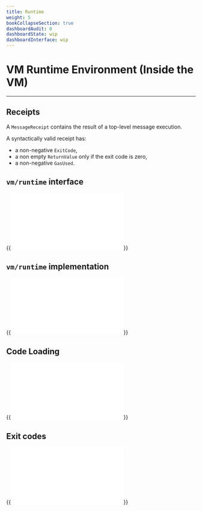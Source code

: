 ```yaml
---
title: Runtime
weight: 5
bookCollapseSection: true
dashboardAudit: 0
dashboardState: wip
dashboardInterface: wip
---
```


# VM Runtime Environment (Inside the VM)
---

## Receipts

A `MessageReceipt` contains the result of a top-level message execution.

A syntactically valid receipt has:

- a non-negative `ExitCode`,
- a non empty `ReturnValue` only if the exit code is zero,
- a non-negative `GasUsed`.

## `vm/runtime` interface

{{<embed src="/modules/actors/runtime/runtime.go" lang="go" >}}

## `vm/runtime` implementation

{{<embed src="impl/runtime.go" lang="go" >}}

## Code Loading

{{<embed src="impl/codeload.go" lang="go" >}}

## Exit codes

{{<embed src="/modules/actors/runtime/exitcode/common.go" lang="go" >}}
